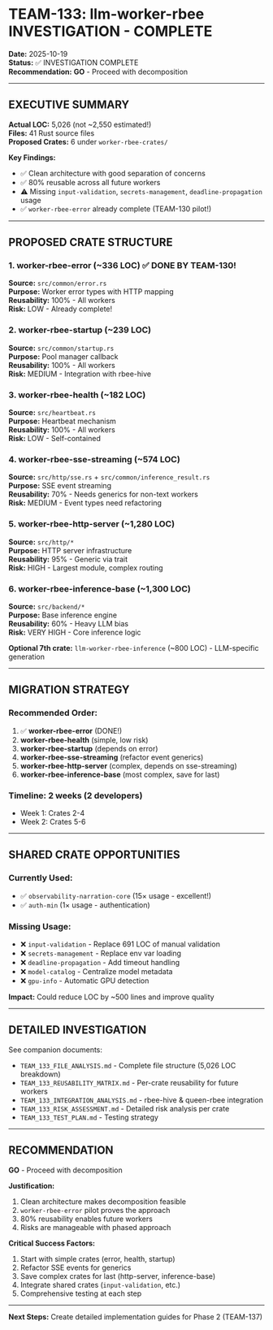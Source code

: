 # TEAM-133: llm-worker-rbee INVESTIGATION - COMPLETE

**Date:** 2025-10-19  
**Status:** ✅ INVESTIGATION COMPLETE  
**Recommendation:** **GO** - Proceed with decomposition

---

## EXECUTIVE SUMMARY

**Actual LOC:** 5,026 (not ~2,550 estimated!)  
**Files:** 41 Rust source files  
**Proposed Crates:** 6 under `worker-rbee-crates/`

**Key Findings:**
- ✅ Clean architecture with good separation of concerns
- ✅ 80% reusable across all future workers
- ⚠️ Missing `input-validation`, `secrets-management`, `deadline-propagation` usage
- ✅ `worker-rbee-error` already complete (TEAM-130 pilot!)

---

## PROPOSED CRATE STRUCTURE

### 1. **worker-rbee-error** (~336 LOC) ✅ DONE BY TEAM-130!
**Source:** `src/common/error.rs`  
**Purpose:** Worker error types with HTTP mapping  
**Reusability:** 100% - All workers  
**Risk:** LOW - Already complete!

### 2. **worker-rbee-startup** (~239 LOC)
**Source:** `src/common/startup.rs`  
**Purpose:** Pool manager callback  
**Reusability:** 100% - All workers  
**Risk:** MEDIUM - Integration with rbee-hive

### 3. **worker-rbee-health** (~182 LOC)
**Source:** `src/heartbeat.rs`  
**Purpose:** Heartbeat mechanism  
**Reusability:** 100% - All workers  
**Risk:** LOW - Self-contained

### 4. **worker-rbee-sse-streaming** (~574 LOC)
**Source:** `src/http/sse.rs` + `src/common/inference_result.rs`  
**Purpose:** SSE event streaming  
**Reusability:** 70% - Needs generics for non-text workers  
**Risk:** MEDIUM - Event types need refactoring

### 5. **worker-rbee-http-server** (~1,280 LOC)
**Source:** `src/http/*`  
**Purpose:** HTTP server infrastructure  
**Reusability:** 95% - Generic via trait  
**Risk:** HIGH - Largest module, complex routing

### 6. **worker-rbee-inference-base** (~1,300 LOC)
**Source:** `src/backend/*`  
**Purpose:** Base inference engine  
**Reusability:** 60% - Heavy LLM bias  
**Risk:** VERY HIGH - Core inference logic

**Optional 7th crate:** `llm-worker-rbee-inference` (~800 LOC) - LLM-specific generation

---

## MIGRATION STRATEGY

### Recommended Order:
1. ✅ **worker-rbee-error** (DONE!)
2. **worker-rbee-health** (simple, low risk)
3. **worker-rbee-startup** (depends on error)
4. **worker-rbee-sse-streaming** (refactor event generics)
5. **worker-rbee-http-server** (complex, depends on sse-streaming)
6. **worker-rbee-inference-base** (most complex, save for last)

### Timeline: 2 weeks (2 developers)
- Week 1: Crates 2-4
- Week 2: Crates 5-6

---

## SHARED CRATE OPPORTUNITIES

### Currently Used:
- ✅ `observability-narration-core` (15× usage - excellent!)
- ✅ `auth-min` (1× usage - authentication)

### Missing Usage:
- ❌ `input-validation` - Replace 691 LOC of manual validation
- ❌ `secrets-management` - Replace env var loading
- ❌ `deadline-propagation` - Add timeout handling
- ❌ `model-catalog` - Centralize model metadata
- ❌ `gpu-info` - Automatic GPU detection

**Impact:** Could reduce LOC by ~500 lines and improve quality

---

## DETAILED INVESTIGATION

See companion documents:
- `TEAM_133_FILE_ANALYSIS.md` - Complete file structure (5,026 LOC breakdown)
- `TEAM_133_REUSABILITY_MATRIX.md` - Per-crate reusability for future workers
- `TEAM_133_INTEGRATION_ANALYSIS.md` - rbee-hive & queen-rbee integration
- `TEAM_133_RISK_ASSESSMENT.md` - Detailed risk analysis per crate
- `TEAM_133_TEST_PLAN.md` - Testing strategy

---

## RECOMMENDATION

**GO** - Proceed with decomposition

**Justification:**
1. Clean architecture makes decomposition feasible
2. `worker-rbee-error` pilot proves the approach
3. 80% reusability enables future workers
4. Risks are manageable with phased approach

**Critical Success Factors:**
1. Start with simple crates (error, health, startup)
2. Refactor SSE events for generics
3. Save complex crates for last (http-server, inference-base)
4. Integrate shared crates (`input-validation`, etc.)
5. Comprehensive testing at each step

---

**Next Steps:** Create detailed implementation guides for Phase 2 (TEAM-137)

